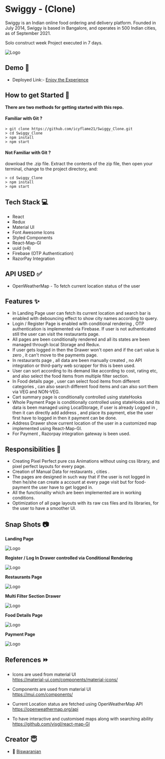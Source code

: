 # Swiggy - (Clone)

Swiggy is an Indian online food ordering and delivery platform. Founded in July 2014, Swiggy is based in Bangalore, and operates in 500 Indian cities, as of September 2021. 

Solo construct week Project executed in 7 days.


![Logo](https://upload.wikimedia.org/wikipedia/en/thumb/1/12/Swiggy_logo.svg/1200px-Swiggy_logo.svg.png)


## Demo 🎥

- Deployed Link:- [Enjoy the Experience](https://swiggy-foodlovers.netlify.app/) 

## How to get Started 🚀

**There are two methods for getting started with this repo.**


#### Familiar with Git ?

```
> git clone https://github.com/icyflame21/Swiggy_Clone.git
> cd Swiggy_Clone
> npm install
> npm start
```

#### Not Familiar with Git ?
download the .zip file.  Extract the contents of the zip file, then open your terminal, change to the project directory, and:

```
> cd Swiggy_Clone
> npm install
> npm start
```


## Tech Stack 💻

- React
- Redux
- Material UI
- Font Awesome Icons 
- Styled Components
- React-Map-Gl
- uuid (v4)
- Firebase (OTP Authentication)
- RazorPay Integration 

## API USED ✅

- OpenWeatherMap - To fetch current location status of the user


## Features ✨

- In Landing Page user can fetch its current location and search bar is enabled with debouncing effect to show city names according to query.
- Login / Register Page is enabled with conditional rendering , OTP authentication is implemented via Firebase. If user is not authenticated still the user can visit the restaurants page.
- All pages are been conditionally rendered and all its states are  been managed through local Storage and Redux. 
- If user gets logged in then the Drawer won't open and if the cart value is zero , it can't move to the payments page.
- In restaurants page , all data are been manually created , no API integration or third-party web scrapper for this is been used.
- User can sort according to its demand like according to cost, rating etc, and also select the food items from multiple filter section. 
- In Food details page , user can select food items from different categories , can also search different food items and can also sort them via VEG and NON-VEG.
- Cart summary page is conditionally controlled using stateHooks 
- Whole Payment Page is conditionally controlled using stateHooks and its data is been managed using LocalStorage,  if user is already Logged in , then it can directly add address , and place its payment,
else the user first have to logged in then it payment can be done. 
- Address Drawer show current location of the user in a customized map implemented using React-Map-Gl.
- For Payment , Razorpay integration gateway is been used.

## Responsibilities 💪

- Creating Pixel Perfect pure css Animations without using css library, and pixel perfect layouts for every page.
- Creation of Manual Data for restaurants , cities .
- The pages are designed in such way that if the user is not logged in then he/she can create a account at every page visit but for food-payment the user have to  get logged in. 
- All the functionality which are been implemented are in working conditions. 
- Optimization of all page layouts with its raw css files and its libraries, for the user to have a smoother UI.

## Snap Shots 📷

**Landing Page**

![Logo](https://images2.imgbox.com/d6/35/dapHztFi_o.jpg)

**Register / Log In Drawer controlled via Conditional Rendering**

![Logo](https://images2.imgbox.com/d3/7e/IRjy3CQ5_o.jpg)

**Restaurants Page**

![Logo](https://images2.imgbox.com/89/31/jigAIxM6_o.jpg)

**Multi Filter Section Drawer**

![Logo](https://images2.imgbox.com/7f/9f/mz0doOdW_o.jpg)

**Food Details Page**

![Logo](https://images2.imgbox.com/72/e5/bawhJbvf_o.jpg)

**Payment Page**

![Logo](https://images2.imgbox.com/28/2c/NrF6G6p7_o.jpg)


## References ⏩

* Icons are used from  material UI  
    https://material-ui.com/components/material-icons/

* Components are used from  material UI  
    https://mui.com/components/

* Current Location status are fetched using OpenWeatherMap API
    https://openweathermap.org/api

* To have interactive and customised maps along with searching ability  
    https://github.com/visgl/react-map-Gl


## Creator  😇

- 👤 [Biswaranjan](https://www.github.com/icyflame21)
